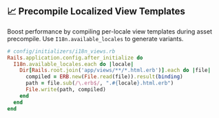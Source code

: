 ## 📈 Precompile Localized View Templates
Boost performance by compiling per-locale view templates during asset precompile. Use `I18n.available_locales` to generate variants.

```ruby
# config/initializers/i18n_views.rb
Rails.application.config.after_initialize do
  I18n.available_locales.each do |locale|
    Dir[Rails.root.join('app/views/**/*.html.erb')].each do |file|
      compiled = ERB.new(File.read(file)).result(binding)
      path = file.sub(/\.erb$/, ".#{locale}.html.erb")
      File.write(path, compiled)
    end
  end
end
```